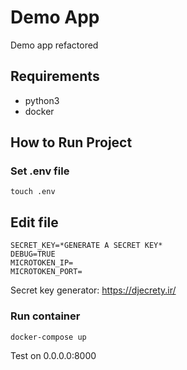 # Demo App
Demo app refactored

## Requirements
- python3
- docker

## How to Run Project

### Set .env file
    touch .env
    
## Edit file
    SECRET_KEY=*GENERATE A SECRET KEY*
    DEBUG=TRUE
    MICROTOKEN_IP=
    MICROTOKEN_PORT=

Secret key generator: https://djecrety.ir/
    
### Run container
    docker-compose up

Test on 0.0.0.0:8000


